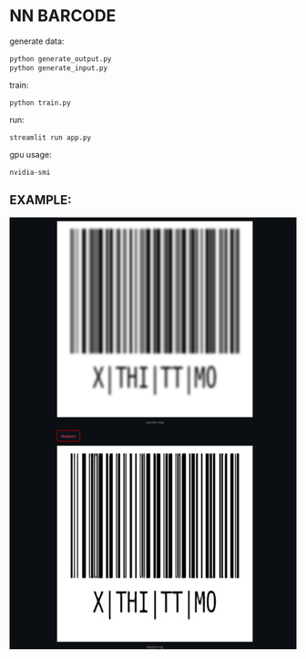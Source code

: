 NN BARCODE
==========

generate data:

    python generate_output.py
    python generate_input.py

train:

    python train.py

run:
    
    streamlit run app.py

gpu usage:

    nvidia-smi


EXAMPLE:
-------
![alt text](sharpen.png)